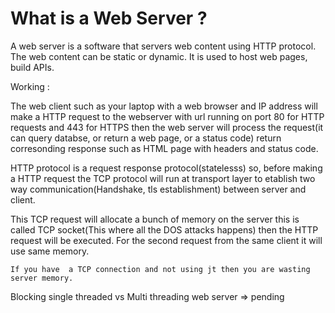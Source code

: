 # What is a Web Server ? 

A web server is a software that servers web content using HTTP protocol. 
The web content can be static or dynamic.
It is used to host web pages, build APIs.


Working :

The web client such as your laptop with a web browser and IP address will make a HTTP request to the webserver with url 
running on port 80 for HTTP requests and 443 for HTTPS then the web server will process the request(it can query databse, or return a web page, or a status code)
return corresonding response such as HTML page with headers and status code.

HTTP protocol is a request response protocol(statelesss) so, before making a HTTP request the TCP protocol will run at transport layer to 
etablish two way communication(Handshake, tls establishment) between server and client.

This TCP request will allocate a bunch of memory on the server this is called TCP socket(This where all the DOS attacks happens) then the HTTP request will be 
executed. For the second request from the same client it will use same memory.


```
If you have  a TCP connection and not using jt then you are wasting server memory.
```

Blocking single threaded vs Multi threading web server => pending
